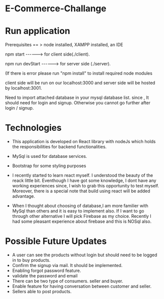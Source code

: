 # E-Commerce-Challange

Run application
====================
Prerequisites  == > node installed, XAMPP installed, an IDE

npm start         ------> for client side(./client).

npm run devStart  ------> for server side (./server).

(If there is error please run "npm install" to install required node modules

client side will be run on our localhost:3000 and server side will be hosted by localhost:3001.

Need to import attached database in your mysql database list. since , It should need for login and signup. Otherwise you cannot go further after login / signup. 

Technologies
====================
 + This application is developed on React library with nodeJs which holds the responsibilities for backend functionalities.
 + MySql is used for database services.
 + Bootstrap for some styling purposes
 
 + I recently started to learn react myself. I understood the beauty of the reack little bit. Eventhough I have got some knowledge, I dont have any working experiences since, I wish to    grab this opportunity to test myself. Moreover, there is a special note that build using react will be added advantage.
 + When I thought about choosing of database,I am more familier with MySql than others and it is easy to implement also. If I want to go through other alternative I will pick         Firebase as my choice. Recently I had some pleasant experience about firebase and this is NOSql also.

Possible Future Updates
=======================
  + A user can see the products without login but should need to be logged in to buy products.
  + Confirm the signup via mail. It should be implemented.
  + Enabling forgot password feature.
  + validate the password and email
  + There can be two type of consumers. seller and buyer.
  + Enable feature for having conversation between customer and seller.
  + Sellers able to post products.
  
